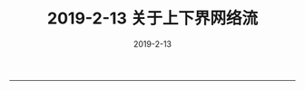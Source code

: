 ﻿---
layout: post
title: 2019-2-13 关于上下界网络流

date: 2019-2-13
categories: blog
tags: [BZOJ,2502]
description: 
---

---------------------


